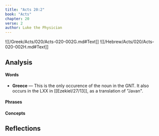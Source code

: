 ```yaml
---
title: "Acts 20:2"
book: "Acts"
chapter: 20
verse: 2
author: Luke the Physician
---
```

![[/Greek/Acts/020/Acts-020-002G.md#Text]]
![[/Hebrew/Acts/020/Acts-020-002H.md#Text]]

## Analysis

#### Words
- **Greece** — This is the only occurence of the noun in the GNT.  It also occurs in the LXX in [[Ezekiel/27/13]], as a translation of "Javan".

#### Phrases

#### Concepts

## Reflections

